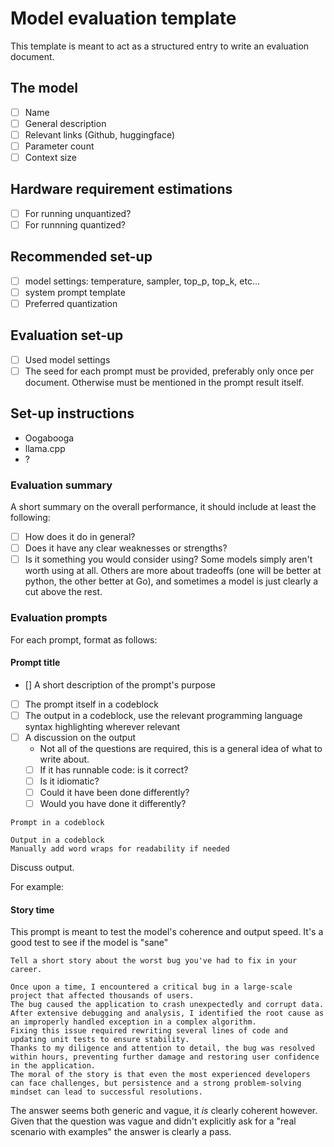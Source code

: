 # Model evaluation template

This template is meant to act as a structured entry to write an evaluation document.

## The model

- [ ] Name
- [ ] General description
- [ ] Relevant links (Github, huggingface)
- [ ] Parameter count
- [ ] Context size

## Hardware requirement estimations

- [ ] For running unquantized?
- [ ] For runnning quantized?

## Recommended set-up

- [ ] model settings: temperature, sampler, top_p, top_k, etc...
- [ ] system prompt template
- [ ] Preferred quantization

## Evaluation set-up

- [ ] Used model settings
- [ ] The seed for each prompt must be provided, preferably only once per document. Otherwise must be mentioned in the prompt result itself.

## Set-up instructions

- Oogabooga
- llama.cpp
- ?

### Evaluation summary

A short summary on the overall performance, it should include at least the following:

- [ ] How does it do in general?
- [ ] Does it have any clear weaknesses or strengths?
- [ ] Is it something you would consider using? Some models simply aren't worth using at all. Others are more about tradeoffs (one will be better at python, the other better at Go), and sometimes a model is just clearly a cut above the rest.

### Evaluation prompts

For each prompt, format as follows:

#### Prompt title

- [] A short description of the prompt's purpose
- [ ] The prompt itself in a codeblock
- [ ] The output in a codeblock, use the relevant programming language syntax highlighting wherever relevant
- [ ] A discussion on the output
  - Not all of the questions are required, this is a general idea of what to write about.
  - [ ] If it has runnable code: is it correct?
  - [ ] Is it idiomatic?
  - [ ] Could it have been done differently?
  - [ ] Would you have done it differently?

```
Prompt in a codeblock
```

```
Output in a codeblock
Manually add word wraps for readability if needed
```

Discuss output.

For example:

#### Story time

This prompt is meant to test the model's coherence and output speed. It's a good test to see if the model is "sane"

```
Tell a short story about the worst bug you've had to fix in your career.
```

```
Once upon a time, I encountered a critical bug in a large-scale project that affected thousands of users.
The bug caused the application to crash unexpectedly and corrupt data.
After extensive debugging and analysis, I identified the root cause as an improperly handled exception in a complex algorithm.
Fixing this issue required rewriting several lines of code and updating unit tests to ensure stability.
Thanks to my diligence and attention to detail, the bug was resolved within hours, preventing further damage and restoring user confidence in the application.
The moral of the story is that even the most experienced developers can face challenges, but persistence and a strong problem-solving mindset can lead to successful resolutions.
```

The answer seems both generic and vague, it _is_ clearly coherent however. Given that the question was vague and didn't explicitly ask for a "real scenario with examples" the answer is clearly a pass.
